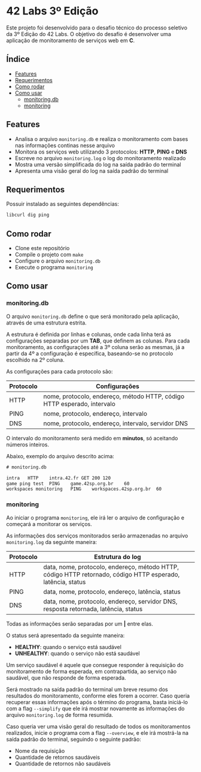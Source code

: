 # 42 Labs 3º Edição
Este projeto foi desenvolvido para o desafio técnico do processo seletivo da 3º
Edição do 42 Labs. O objetivo do desafio é desenvolver uma aplicação de
monitoramento de serviços web em **C**.

## Índice

- [Features](#features)
- [Requerimentos](#requerimentos)
- [Como rodar](#como-rodar)
- [Como usar](#como-usar)
	- [monitoring.db](#monitoringdb)
	- [monitoring](#monitoring)

## Features

- Analisa o arquivo `monitoring.db` e realiza o monitoramento com bases nas
informações continas nesse arquivo
- Monitora os serviços web utilizando 3 protocolos: **HTTP**, **PING** e **DNS**
- Escreve no arquivo `monitoring.log` o log do monitoramento realizado
- Mostra uma versão simplificada do log na saída padrão do terminal
- Apresenta uma visão geral do log na saída padrão do terminal

## Requerimentos

Possuir instalado as seguintes dependências:
```txt
libcurl dig ping
```

## Como rodar

- Clone este repositório
- Compile o projeto com `make`
- Configure o arquivo `monitoring.db`
- Execute o programa `monitoring`

## Como usar

### monitoring.db

O arquivo `monitoring.db` define o que será monitorado pela aplicação, através
de uma estrutura estrita.

A estrutura é definida por linhas e colunas, onde cada linha terá as
configurações separadas por um **TAB**, que definem as colunas. Para cada
monitoramento, as configurações até a 3º coluna serão as mesmas, já a partir da
4º a configuração é específica, baseando-se no protocolo escolhido na 2º coluna.

As configurações para cada protocolo são:

| Protocolo   | Configurações                                                           |
|-------------|-------------------------------------------------------------------------|
| HTTP        | nome, protocolo, endereço, método HTTP, código HTTP esperado, intervalo |
| PING        | nome, protocolo, endereço, intervalo                                    |
| DNS         | nome, protocolo, endereço, intervalo, servidor DNS                      |

O intervalo do monitoramento será medido em **minutos**, só aceitando números
inteiros.

Abaixo, exemplo do arquivo descrito acima:

```txt
# monitoring.db

intra	HTTP	intra.42.fr	GET	200	120
game ping test	PING	game.42sp.org.br	60
workspaces monitoring	PING	workspaces.42sp.org.br	60
```

### monitoring

Ao iniciar o programa `monitoring`, ele irá ler o arquivo de configuração e
começará a monitorar os serviços.

As informações dos serviços monitorados serão armazenadas no arquivo
`monitoring.log` da seguinte maneira:

| Protocolo   | Estrutura do log                                                                                            |
|-------------|-------------------------------------------------------------------------------------------------------------|
| HTTP        | data, nome, protocolo, endereço, método HTTP, código HTTP retornado, código HTTP esperado, latência, status |
| PING        | data, nome, protocolo, endereço, latência, status                                                           |
| DNS         | data, nome, protocolo, endereço, servidor DNS, resposta retornada, latência, status                         |

Todas as informações serão separadas por um **|** entre elas.

O status será apresentado da seguinte maneira:

- **HEALTHY**: quando o serviço está saudável
- **UNHEALTHY**: quando o serviço não está saudável

Um serviço saudável é aquele que consegue responder à requisição do
monitoramento de forma esperada, em contrapartida, ao serviço não saudável, que
não responde de forma esperada.

Será mostrado na saída padrão do terminal um breve resumo dos resultados do
monitoramento, conforme eles forem a ocorrer. Caso queria recuperar essas
informações após o término do programa, basta iniciá-lo com a flag `--simplify`
que ele irá mostrar novamente as informações do arquivo `monitoring.log` de
forma resumida.

Caso queria ver uma visão geral do resultado de todos os monitoramentos
realizados, inicie o programa com a flag `--overview`, e ele irá
mostrá-la na saída padrão do terminal, seguindo o seguinte padrão:

- Nome da requisição
- Quantidade de retornos saudáveis
- Quantidade de retornos não saudáveis

